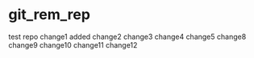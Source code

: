 # git_rem_rep
test repo
change1 added
change2
change3
change4
change5
change8
change9
change10
change11
change12
